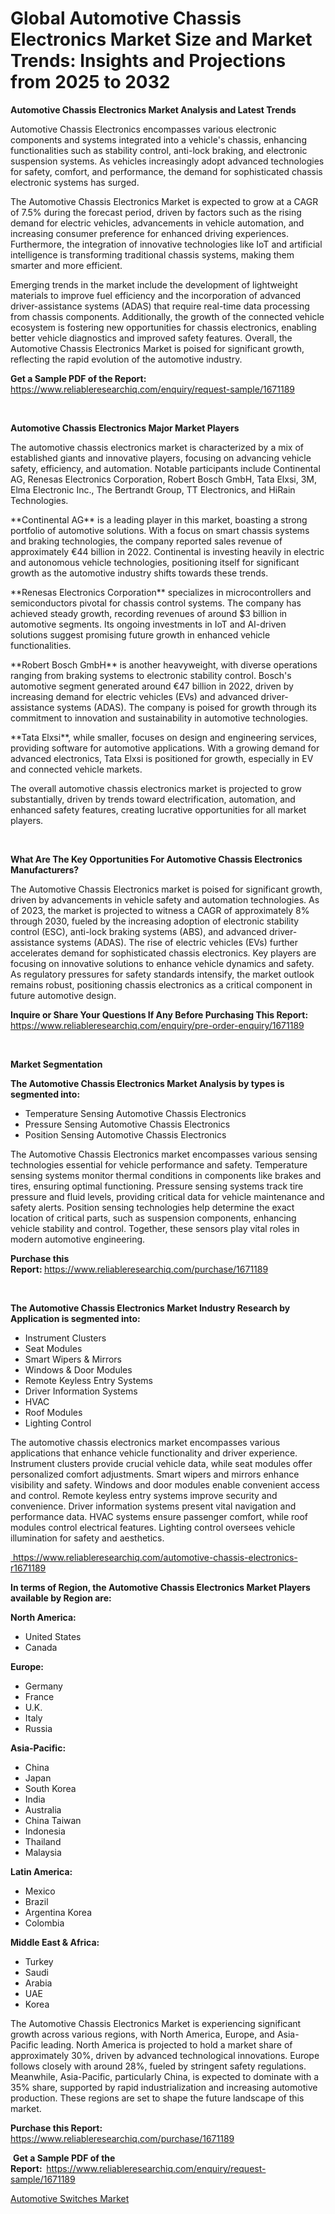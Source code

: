 <p><h1>Global Automotive Chassis Electronics Market Size and Market Trends: Insights and Projections from 2025 to 2032</h1></p><p><strong>Automotive Chassis Electronics Market Analysis and Latest Trends</strong></p>
<p><p>Automotive Chassis Electronics encompasses various electronic components and systems integrated into a vehicle's chassis, enhancing functionalities such as stability control, anti-lock braking, and electronic suspension systems. As vehicles increasingly adopt advanced technologies for safety, comfort, and performance, the demand for sophisticated chassis electronic systems has surged.</p><p>The Automotive Chassis Electronics Market is expected to grow at a CAGR of 7.5% during the forecast period, driven by factors such as the rising demand for electric vehicles, advancements in vehicle automation, and increasing consumer preference for enhanced driving experiences. Furthermore, the integration of innovative technologies like IoT and artificial intelligence is transforming traditional chassis systems, making them smarter and more efficient. </p><p>Emerging trends in the market include the development of lightweight materials to improve fuel efficiency and the incorporation of advanced driver-assistance systems (ADAS) that require real-time data processing from chassis components. Additionally, the growth of the connected vehicle ecosystem is fostering new opportunities for chassis electronics, enabling better vehicle diagnostics and improved safety features. Overall, the Automotive Chassis Electronics Market is poised for significant growth, reflecting the rapid evolution of the automotive industry.</p></p>
<p><strong>Get a Sample PDF of the Report:&nbsp;</strong> <a href="https://www.reliableresearchiq.com/enquiry/request-sample/1671189?utm_campaign=3279&utm_medium=2&utm_source=Github&utm_content=ia&utm_term=25032025&utm_id=automotive-chassis-electronics">https://www.reliableresearchiq.com/enquiry/request-sample/1671189</a></p>
<p>&nbsp;</p>
<p><strong>Automotive Chassis Electronics Major Market Players</strong></p>
<p><p>The automotive chassis electronics market is characterized by a mix of established giants and innovative players, focusing on advancing vehicle safety, efficiency, and automation. Notable participants include Continental AG, Renesas Electronics Corporation, Robert Bosch GmbH, Tata Elxsi, 3M, Elma Electronic Inc., The Bertrandt Group, TT Electronics, and HiRain Technologies.</p><p>**Continental AG** is a leading player in this market, boasting a strong portfolio of automotive solutions. With a focus on smart chassis systems and braking technologies, the company reported sales revenue of approximately €44 billion in 2022. Continental is investing heavily in electric and autonomous vehicle technologies, positioning itself for significant growth as the automotive industry shifts towards these trends.</p><p>**Renesas Electronics Corporation** specializes in microcontrollers and semiconductors pivotal for chassis control systems. The company has achieved steady growth, recording revenues of around $3 billion in automotive segments. Its ongoing investments in IoT and AI-driven solutions suggest promising future growth in enhanced vehicle functionalities.</p><p>**Robert Bosch GmbH** is another heavyweight, with diverse operations ranging from braking systems to electronic stability control. Bosch's automotive segment generated around €47 billion in 2022, driven by increasing demand for electric vehicles (EVs) and advanced driver-assistance systems (ADAS). The company is poised for growth through its commitment to innovation and sustainability in automotive technologies.</p><p>**Tata Elxsi**, while smaller, focuses on design and engineering services, providing software for automotive applications. With a growing demand for advanced electronics, Tata Elxsi is positioned for growth, especially in EV and connected vehicle markets.</p><p>The overall automotive chassis electronics market is projected to grow substantially, driven by trends toward electrification, automation, and enhanced safety features, creating lucrative opportunities for all market players.</p></p>
<p>&nbsp;</p>
<p><strong>What Are The Key Opportunities For Automotive Chassis Electronics Manufacturers?</strong></p>
<p><p>The Automotive Chassis Electronics market is poised for significant growth, driven by advancements in vehicle safety and automation technologies. As of 2023, the market is projected to witness a CAGR of approximately 8% through 2030, fueled by the increasing adoption of electronic stability control (ESC), anti-lock braking systems (ABS), and advanced driver-assistance systems (ADAS). The rise of electric vehicles (EVs) further accelerates demand for sophisticated chassis electronics. Key players are focusing on innovative solutions to enhance vehicle dynamics and safety. As regulatory pressures for safety standards intensify, the market outlook remains robust, positioning chassis electronics as a critical component in future automotive design.</p></p>
<p><strong>Inquire or Share Your Questions If Any Before Purchasing This Report:</strong> <a href="https://www.reliableresearchiq.com/enquiry/pre-order-enquiry/1671189?utm_campaign=3279&utm_medium=2&utm_source=Github&utm_content=ia&utm_term=25032025&utm_id=automotive-chassis-electronics">https://www.reliableresearchiq.com/enquiry/pre-order-enquiry/1671189</a></p>
<p>&nbsp;</p>
<p><strong>Market Segmentation</strong></p>
<p><strong>The Automotive Chassis Electronics Market Analysis by types is segmented into:</strong></p>
<p><ul><li>Temperature Sensing Automotive Chassis Electronics</li><li>Pressure Sensing Automotive Chassis Electronics</li><li>Position Sensing Automotive Chassis Electronics</li></ul></p>
<p><p>The Automotive Chassis Electronics market encompasses various sensing technologies essential for vehicle performance and safety. Temperature sensing systems monitor thermal conditions in components like brakes and tires, ensuring optimal functioning. Pressure sensing systems track tire pressure and fluid levels, providing critical data for vehicle maintenance and safety alerts. Position sensing technologies help determine the exact location of critical parts, such as suspension components, enhancing vehicle stability and control. Together, these sensors play vital roles in modern automotive engineering.</p></p>
<p><strong>Purchase this Report:&nbsp;</strong><a href="https://www.reliableresearchiq.com/purchase/1671189?utm_campaign=3279&utm_medium=2&utm_source=Github&utm_content=ia&utm_term=25032025&utm_id=automotive-chassis-electronics">https://www.reliableresearchiq.com/purchase/1671189</a></p>
<p>&nbsp;</p>
<p><strong>The Automotive Chassis Electronics Market Industry Research by Application is segmented into:</strong></p>
<p><ul><li>Instrument Clusters</li><li>Seat Modules</li><li>Smart Wipers & Mirrors</li><li>Windows & Door Modules</li><li>Remote Keyless Entry Systems</li><li>Driver Information Systems</li><li>HVAC</li><li>Roof Modules</li><li>Lighting Control</li></ul></p>
<p><p>The automotive chassis electronics market encompasses various applications that enhance vehicle functionality and driver experience. Instrument clusters provide crucial vehicle data, while seat modules offer personalized comfort adjustments. Smart wipers and mirrors enhance visibility and safety. Windows and door modules enable convenient access and control. Remote keyless entry systems improve security and convenience. Driver information systems present vital navigation and performance data. HVAC systems ensure passenger comfort, while roof modules control electrical features. Lighting control oversees vehicle illumination for safety and aesthetics.</p></p>
<p><a href="https://www.reliableresearchiq.com/automotive-chassis-electronics-r1671189?utm_campaign=3279&utm_medium=2&utm_source=Github&utm_content=ia&utm_term=25032025&utm_id=automotive-chassis-electronics">&nbsp;https://www.reliableresearchiq.com/automotive-chassis-electronics-r1671189</a></p>
<p><strong>In terms of Region, the Automotive Chassis Electronics Market Players available by Region are:</strong></p>
<p>
    <p> <strong> North America: </strong>
        <ul>
            <li>United States</li>
            <li>Canada</li>
        </ul>
        </p> 
    <p> <strong> Europe: </strong>
        <ul>
            <li>Germany</li>
            <li>France</li>
            <li>U.K.</li>
            <li>Italy</li>
            <li>Russia</li>
        </ul>
        </p> 
    <p> <strong> Asia-Pacific: </strong>
        <ul>
            <li>China</li>
            <li>Japan</li>
            <li>South Korea</li>
            <li>India</li>
            <li>Australia</li>
            <li>China Taiwan</li>
            <li>Indonesia</li>
            <li>Thailand</li>
            <li>Malaysia</li>
        </ul>
        </p> 
    <p> <strong> Latin America: </strong>
        <ul>
            <li>Mexico</li>
            <li>Brazil</li>
            <li>Argentina Korea</li>
            <li>Colombia</li>
        </ul>
        </p> 
    <p> <strong> Middle East & Africa: </strong>
        <ul>
            <li>Turkey</li>
            <li>Saudi</li>
            <li>Arabia</li>
            <li>UAE</li>
            <li>Korea</li>
        </ul>
    </p>
    </p>
<p><p>The Automotive Chassis Electronics Market is experiencing significant growth across various regions, with North America, Europe, and Asia-Pacific leading. North America is projected to hold a market share of approximately 30%, driven by advanced technological innovations. Europe follows closely with around 28%, fueled by stringent safety regulations. Meanwhile, Asia-Pacific, particularly China, is expected to dominate with a 35% share, supported by rapid industrialization and increasing automotive production. These regions are set to shape the future landscape of this market.</p></p>
<p><strong>Purchase this Report: </strong><a href="https://www.reliableresearchiq.com/purchase/1671189?utm_campaign=3279&utm_medium=2&utm_source=Github&utm_content=ia&utm_term=25032025&utm_id=automotive-chassis-electronics">https://www.reliableresearchiq.com/purchase/1671189</a></p>
<p>&nbsp;<strong>Get a Sample PDF of the Report:&nbsp;&nbsp;</strong><a href="https://www.reliableresearchiq.com/enquiry/request-sample/1671189?utm_campaign=3279&utm_medium=2&utm_source=Github&utm_content=ia&utm_term=25032025&utm_id=automotive-chassis-electronics">https://www.reliableresearchiq.com/enquiry/request-sample/1671189</a></p>
<p><strong></strong></p>
<p><p><a href="https://github.com/felishtimoti/Market-Research-Report-List-1/blob/main/automotive-switches-market.md?utm_campaign=3279&utm_medium=2&utm_source=Github&utm_content=ia&utm_term=25032025&utm_id=automotive-chassis-electronics">Automotive Switches Market</a></p></p>